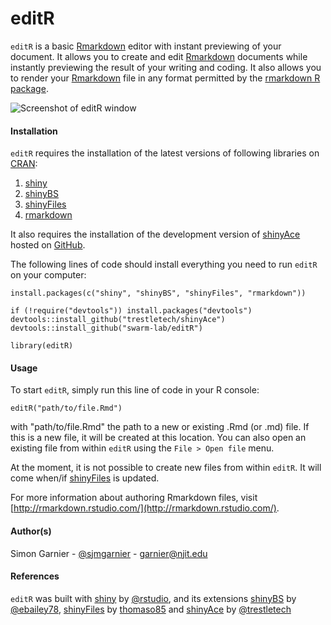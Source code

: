 editR
=====

`editR` is a basic [Rmarkdown](http://rmarkdown.rstudio.com/) editor with instant 
previewing of your document. It allows you to create and edit 
[Rmarkdown](http://rmarkdown.rstudio.com/) documents while instantly previewing the 
result of your writing and coding. It also allows you to render your 
[Rmarkdown](http://rmarkdown.rstudio.com/) file in any format permitted by the 
[rmarkdown R package](https://github.com/rstudio/rmarkdown).  

![Screenshot of editR window](https://raw.githubusercontent.com/swarm-lab/editR/master/editR_screenshot.png)

#### Installation
`editR` requires the installation of the latest versions of following libraries 
on [CRAN](http://cran.r-project.org/):

1. [shiny](http://cran.r-project.org/web/packages/shiny/index.html)
2. [shinyBS](http://cran.r-project.org/web/packages/shinyBS/index.html)
3. [shinyFiles](http://cran.r-project.org/web/packages/shinyFiles/index.html)
4. [rmarkdown](http://cran.r-project.org/web/packages/rmarkdown/index.html)

It also requires the installation of the development version of 
[shinyAce](https://github.com/trestletech/shinyAce) hosted on
[GitHub](https://www.github.com).

The following lines of code should install everything you need to run `editR` on
your computer: 

```{r}
install.packages(c("shiny", "shinyBS", "shinyFiles", "rmarkdown"))

if (!require("devtools")) install.packages("devtools")
devtools::install_github("trestletech/shinyAce")
devtools::install_github("swarm-lab/editR")

library(editR)
```

#### Usage
To start `editR`, simply run this line of code in your R console:

```{r}
editR("path/to/file.Rmd")
```

with "path/to/file.Rmd" the path to a new or existing .Rmd (or .md) file. If this 
is a new file, it will be created at this location. You can also open an existing
file from within `editR` using the `File > Open file` menu. 

At the moment, it is not possible to create new files from within `editR`. It 
will come when/if [shinyFiles](https://github.com/thomasp85/shinyFiles) is updated.

For more information about authoring Rmarkdown files, visit 
[http://rmarkdown.rstudio.com/](http://rmarkdown.rstudio.com/). 

#### Author(s)
Simon Garnier - [@sjmgarnier](https://twitter.com/sjmgarnier) - 
<garnier@njit.edu>

#### References
`editR` was built with [shiny](http://shiny.rstudio.com/) by [@rstudio](https://github.com/rstudio),
and its extensions 
[shinyBS](https://github.com/ebailey78/shinyBS) by [@ebailey78](https://github.com/ebailey78), 
[shinyFiles](https://github.com/thomasp85/shinyFiles) by [thomaso85](https://github.com/thomasp85) and 
[shinyAce](https://github.com/trestletech/shinyAce) by [@trestletech](https://github.com/trestletech)
